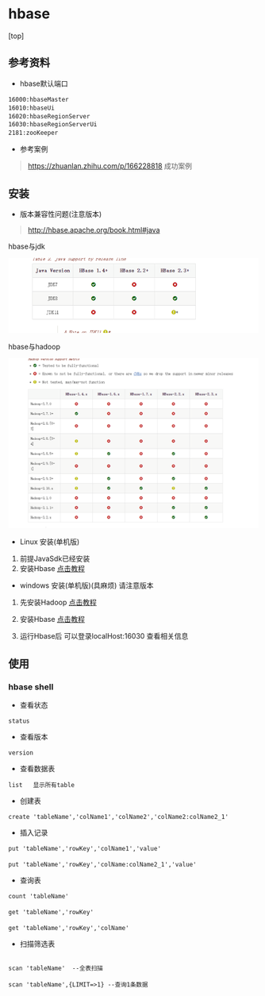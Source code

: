 # hbase

[top]

## 参考资料

* hbase默认端口

```txt
16000:hbaseMaster
16010:hbaseUi
16020:hbaseRegionServer
16030:hbaseRegionServerUi
2181:zooKeeper
```

* 参考案例

 > https://zhuanlan.zhihu.com/p/166228818 成功案例

## 安装

* 版本兼容性问题(注意版本)

>http://hbase.apache.org/book.html#java

hbase与jdk

![jdk](/img/hbaseJava.png)

hbase与hadoop

![jdk](/img/hbaseHadoop.png)

* Linux 安装(单机版)

1. 前提JavaSdk已经安装
2. 安装Hbase  [点击教程](http://hbase.org.cn/docs/32.html)

* windows 安装(单机版)(具麻烦) 请注意版本

1. 先安装Hadoop  [点击教程]( https://blog.csdn.net/weixin_43986204/article/details/90210010)

2. 安装Hbase  [点击教程](http://hbase.org.cn/docs/32.html)

3. 运行Hbase后 可以登录localHost:16030 查看相关信息

## 使用

### hbase shell

* 查看状态

```shell
status
```

* 查看版本

```shell
version
```

* 查看数据表

```shell
list   显示所有table
```

* 创建表

```shell
create 'tableName','colName1','colName2','colName2:colName2_1'
```

* 插入记录

```shell
put 'tableName','rowKey','colName1','value'

put 'tableName','rowKey','colName:colName2_1','value'
```

* 查询表

```shell
count 'tableName'

get 'tableName','rowKey'

get 'tableName','rowKey','colName'

```

* 扫描筛选表

```shell

scan 'tableName'  --全表扫描

scan 'tableName',{LIMIT=>1} --查询1条数据

```